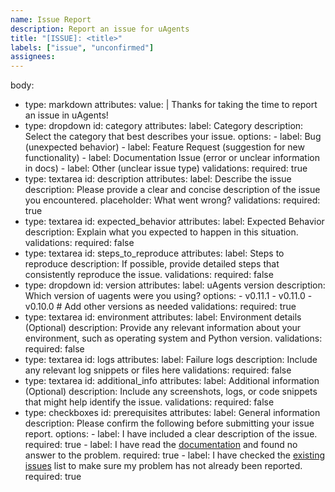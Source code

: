 ```yaml
---
name: Issue Report
description: Report an issue for uAgents
title: "[ISSUE]: <title>"
labels: ["issue", "unconfirmed"]
assignees:
---
```

body:
  - type: markdown
    attributes:
      value: |
        Thanks for taking the time to report an issue in uAgents!
  - type: dropdown
    id: category
    attributes:
      label: Category
      description: Select the category that best describes your issue.
      options:
        - label: Bug (unexpected behavior)
        - label: Feature Request (suggestion for new functionality)
        - label: Documentation Issue (error or unclear information in docs)
        - label: Other (unclear issue type)
      validations:
        required: true
  - type: textarea
    id: description
    attributes:
      label: Describe the issue
      description: Please provide a clear and concise description of the issue you encountered.
      placeholder: What went wrong?
      validations:
        required: true
  - type: textarea
    id: expected_behavior
    attributes:
      label: Expected Behavior
      description: Explain what you expected to happen in this situation.
      validations:
        required: false
  - type: textarea
    id: steps_to_reproduce
    attributes:
      label: Steps to reproduce
      description: If possible, provide detailed steps that consistently reproduce the issue.
      validations:
        required: false
  - type: dropdown
    id: version
    attributes:
      label: uAgents version
      description: Which version of uagents were you using?
      options:
        - v0.11.1
        - v0.11.0
        - v0.10.0
        # Add other versions as needed
      validations:
        required: true
  - type: textarea
    id: environment
    attributes:
      label: Environment details (Optional)
      description: Provide any relevant information about your environment, such as operating system and Python version.
      validations:
        required: false
  - type: textarea
    id: logs
    attributes:
      label: Failure logs
      description: Include any relevant log snippets or files here
    validations:
      required: false
  - type: textarea
    id: additional_info
    attributes:
      label: Additional information (Optional)
      description: Include any screenshots, logs, or code snippets that might help identify the issue.
      validations:
        required: false
  - type: checkboxes
    id: prerequisites
    attributes:
      label: General information
      description: Please confirm the following before submitting your issue report.
      options:
        - label: I have included a clear description of the issue.
          required: true
        - label: I have read the [documentation](https://fetch.ai/docs) and found no answer to the problem.
          required: true
        - label: I have checked the [existing issues](https://github.com/fetchai/uAgents/issues) list to make sure my problem has not already been reported.
          required: true
